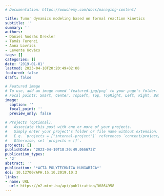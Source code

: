 ```yaml
---
# Documentation: https://wowchemy.com/docs/managing-content/

title: Tumor dynamics modeling based on formal reaction kinetics
subtitle: ''
summary: ''
authors:
- Dániel András Drexler
- Tamás Ferenci
- Anna Lovrics
- Levente Kovács
tags: []
categories: []
date: '2019-01-01'
lastmod: 2023-04-10T20:20:49+02:00
featured: false
draft: false

# Featured image
# To use, add an image named `featured.jpg/png` to your page's folder.
# Focal points: Smart, Center, TopLeft, Top, TopRight, Left, Right, BottomLeft, Bottom, BottomRight.
image:
  caption: ''
  focal_point: ''
  preview_only: false

# Projects (optional).
#   Associate this post with one or more of your projects.
#   Simply enter your project's folder or file name without extension.
#   E.g. `projects = ["internal-project"]` references `content/project/deep-learning/index.md`.
#   Otherwise, set `projects = []`.
projects: []
publishDate: '2023-04-10T18:20:49.066673Z'
publication_types:
- '2'
abstract: ''
publication: '*ACTA POLYTECHNICA HUNGARICA*'
doi: 10.12700/APH.16.10.2019.10.3
links:
- name: URL
  url: https://m2.mtmt.hu/api/publication/30864958
---
```

